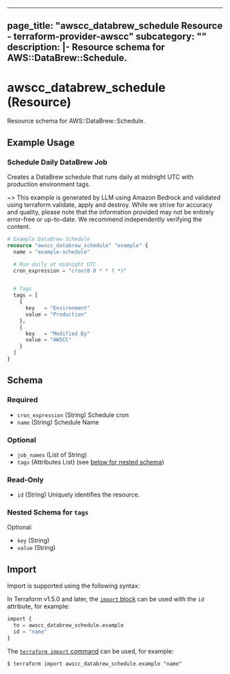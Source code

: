 
---
page_title: "awscc_databrew_schedule Resource - terraform-provider-awscc"
subcategory: ""
description: |-
  Resource schema for AWS::DataBrew::Schedule.
---

# awscc_databrew_schedule (Resource)

Resource schema for AWS::DataBrew::Schedule.

## Example Usage

### Schedule Daily DataBrew Job

Creates a DataBrew schedule that runs daily at midnight UTC with production environment tags.

~> This example is generated by LLM using Amazon Bedrock and validated using terraform validate, apply and destroy. While we strive for accuracy and quality, please note that the information provided may not be entirely error-free or up-to-date. We recommend independently verifying the content.

```terraform
# Example DataBrew Schedule
resource "awscc_databrew_schedule" "example" {
  name = "example-schedule"

  # Run daily at midnight UTC
  cron_expression = "cron(0 0 * * ? *)"


  # Tags
  tags = [
    {
      key   = "Environment"
      value = "Production"
    },
    {
      key   = "Modified By"
      value = "AWSCC"
    }
  ]
}
```

<!-- schema generated by tfplugindocs -->
## Schema

### Required

- `cron_expression` (String) Schedule cron
- `name` (String) Schedule Name

### Optional

- `job_names` (List of String)
- `tags` (Attributes List) (see [below for nested schema](#nestedatt--tags))

### Read-Only

- `id` (String) Uniquely identifies the resource.

<a id="nestedatt--tags"></a>
### Nested Schema for `tags`

Optional:

- `key` (String)
- `value` (String)

## Import

Import is supported using the following syntax:

In Terraform v1.5.0 and later, the [`import` block](https://developer.hashicorp.com/terraform/language/import) can be used with the `id` attribute, for example:

```terraform
import {
  to = awscc_databrew_schedule.example
  id = "name"
}
```

The [`terraform import` command](https://developer.hashicorp.com/terraform/cli/commands/import) can be used, for example:

```shell
$ terraform import awscc_databrew_schedule.example "name"
```
